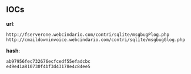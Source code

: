 
## IOCs

__url__:

```text
http://fserverone.webcindario.com/contri/sqlite/msgbugPlog.php
http://cmaildowninvoice.webcindario.com/contri/sqlite/msgbugGlog.php
```
__hash__:

```text
ab97956fec732676ecfcedf55efadcbc
e49e41a810730f4bf3d43178e4c84ee5
```